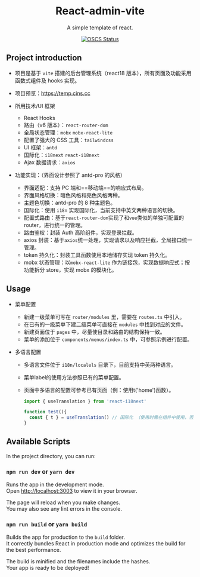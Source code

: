 <h1 align="center">React-admin-vite</h1>

<div align="center">

A simple template of react.

[![OSCS Status](https://www.oscs1024.com/platform/badge/KinXpeng/react-admin-vite.svg?size=small)](https://www.oscs1024.com/project/KinXpeng/react-admin-vite?ref=badge_small)

</div>

## Project introduction

- 项目是基于 `vite` 搭建的后台管理系统（react18 版本），所有页面及功能采用函数式组件及 hooks 实现。
- 项目预览：https://temp.cins.cc
- 所用技术/UI 框架
  - React Hooks
  - 路由（v6 版本）：`react-router-dom`
  - 全局状态管理：`mobx` `mobx-react-lite`
  - 配置了强大的 CSS 工具：`tailwindcss`
  - UI 框架：`antd`
  - 国际化：`i18next` `react-i18next`
  - Ajax 数据请求：`axios`
- 功能实现：（界面设计参照了 antd-pro 的风格）

  - 界面适配：支持 PC 端和==移动端==的响应式布局。
  - 界面风格切换：暗色风格和亮色风格两种。
  - 主题色切换：antd-pro 的 8 种主题色。
  - 国际化：使用 `i18n` 实现国际化，当前支持中英文两种语言的切换。
  - 配置式路由：基于`react-router-dom`实现了和`vue`类似的单独可配置的 router，进行统一的管理。
  - 路由鉴权：封装 Auth 高阶组件，实现登录拦截。
  - axios 封装：基于`axios`统一处理，实现请求以及响应拦截，全局接口统一管理。
  - token 持久化：封装工具函数使用本地储存实现 token 持久化。
  - mobx 状态管理：以`mobx-react-lite` 作为链接包，实现数据响应式；按功能拆分 store，实现 mobx 的模块化。

## Usage

- 菜单配置

  - 新建一级菜单可写在 `router/modules` 里，需要在 `routes.ts` 中引入。
  - 在已有的一级菜单下建二级菜单可直接在 `modules` 中找到对应的文件。
  - 新建页面位于 `pages` 中，尽量使目录和路由的结构保持一致。
  - 菜单的添加位于 `components/menus/index.ts` 中，可参照示例进行配置。

- 多语言配置

  - 多语言文件位于 `i18n/localels` 目录下，目前支持中英两种语言。

  - 菜单label的使用方法参照已有的菜单配置。

  - 页面中多语言的配置可参考已有页面（例：使用t('home')函数）。

    ```js
    import { useTranslation } from 'react-i18next'
    
    function test(){
      const { t } = useTranslation() // 国际化 （使用时需在组件中使用，否则会报错）
    }
    ```

## Available Scripts

In the project directory, you can run:

### `npm run dev` or `yarn dev`

Runs the app in the development mode.\
Open [http://localhost:3003](http://localhost:3003) to view it in your browser.

The page will reload when you make changes.\
You may also see any lint errors in the console.

### `npm run build` or `yarn build`

Builds the app for production to the `build` folder.\
It correctly bundles React in production mode and optimizes the build for the best performance.

The build is minified and the filenames include the hashes.\
Your app is ready to be deployed!
